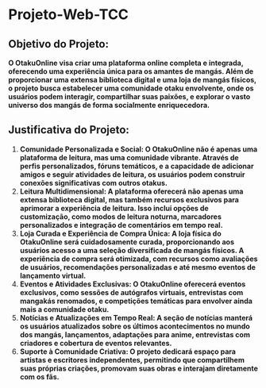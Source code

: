 # Projeto-Web-TCC
 
## **Objetivo do Projeto:**

**O OtakuOnline visa criar uma plataforma online completa e integrada, oferecendo uma experiência única para os amantes de mangás. Além de proporcionar uma extensa biblioteca digital e uma loja de mangás físicos, o projeto busca estabelecer uma comunidade otaku envolvente, onde os usuários podem interagir, compartilhar suas paixões, e explorar o vasto universo dos mangás de forma socialmente enriquecedora.**

## **Justificativa do Projeto:**

1. **Comunidade Personalizada e Social: O OtakuOnline não é apenas uma plataforma de leitura, mas uma comunidade vibrante. Através de perfis personalizados, fóruns temáticos, e a capacidade de adicionar amigos e seguir atividades de leitura, os usuários podem construir conexões significativas com outros otakus.**
2. **Leitura Multidimensional: A plataforma oferecerá não apenas uma extensa biblioteca digital, mas também recursos exclusivos para aprimorar a experiência de leitura. Isso inclui opções de customização, como modos de leitura noturna, marcadores personalizados e integração de comentários em tempo real.**
3. **Loja Curada e Experiência de Compra Única: A loja física do OtakuOnline será cuidadosamente curada, proporcionando aos usuários acesso a uma seleção diversificada de mangás físicos. A experiência de compra será otimizada, com recursos como avaliações de usuários, recomendações personalizadas e até mesmo eventos de lançamento virtual.**
4. **Eventos e Atividades Exclusivas: O OtakuOnline oferecerá eventos exclusivos, como sessões de autógrafos virtuais, entrevistas com mangakás renomados, e competições temáticas para envolver ainda mais a comunidade otaku.**
5. **Notícias e Atualizações em Tempo Real: A seção de notícias manterá os usuários atualizados sobre os últimos acontecimentos no mundo dos mangás, lançamentos, adaptações para anime, entrevistas com criadores e cobertura de eventos relevantes.**
6. **Suporte à Comunidade Criativa: O projeto dedicará espaço para artistas e escritores independentes, permitindo que compartilhem suas próprias criações, promovam suas obras e interajam diretamente com os fãs.**
